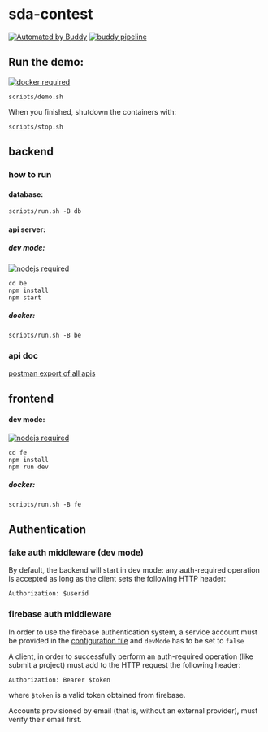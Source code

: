 # sda-contest

[![Automated by Buddy](https://assets.buddy.works/automated-blue.svg)](https://buddy.works) [![buddy pipeline](https://app.buddy.works/skillbill/sda-contest/pipelines/pipeline/133124/badge.svg?token=e2e206bc004d0c6e951d21b1626bb735ebd86eeb49d735368b5d053938f35e20 "buddy pipeline")](https://app.buddy.works/skillbill/sda-contest/pipelines/pipeline/133124)

## Run the demo:

[![docker required](https://img.shields.io/badge/docker-required-green.svg)](https://www.docker.com/)

```
scripts/demo.sh
```

When you finished, shutdown the containers with:
```
scripts/stop.sh
```

## backend

### how to run
#### database:
```
scripts/run.sh -B db
````

#### api server:

##### dev mode:

[![nodejs required](https://img.shields.io/badge/nodejs-required-green.svg)](https://nodejs.org/)

```
cd be
npm install
npm start
```

##### docker:
```
scripts/run.sh -B be
```

### api doc

[postman export of all apis](/etc/postman/)

## frontend

#### dev mode:

[![nodejs required](https://img.shields.io/badge/nodejs-required-green.svg)](https://nodejs.org/)

```
cd fe
npm install
npm run dev
```

##### docker:
```
scripts/run.sh -B fe
```

## Authentication

### fake auth middleware (dev mode)

By default, the backend will start in dev mode: any auth-required operation is accepted as long as the client sets the following HTTP header:

```
Authorization: $userid
```

### firebase auth middleware

In order to use the firebase authentication system, a service account must be provided in the [configuration file](be/config.json) and `devMode` has to be set to `false`

A client, in order to successfully perform an auth-required operation (like submit a project) must add to the HTTP request the following header:

```
Authorization: Bearer $token
```

where `$token` is a valid token obtained from firebase.

Accounts provisioned by email (that is, without an external provider), must verify their email first.
